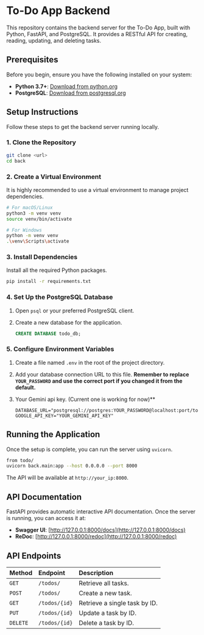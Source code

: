 # To-Do App Backend

This repository contains the backend server for the To-Do App, built with Python, FastAPI, and PostgreSQL. It provides a RESTful API for creating, reading, updating, and deleting tasks.

## Prerequisites

Before you begin, ensure you have the following installed on your system:

* **Python 3.7+**: [Download from python.org](https://www.python.org/downloads/)
* **PostgreSQL**: [Download from postgresql.org](https://www.postgresql.org/download/)

## Setup Instructions

Follow these steps to get the backend server running locally.

### 1. Clone the Repository

```bash
git clone <url>
cd back
```

### 2. Create a Virtual Environment

It is highly recommended to use a virtual environment to manage project dependencies.

```bash
# For macOS/Linux
python3 -m venv venv
source venv/bin/activate

# For Windows
python -m venv venv
.\venv\Scripts\activate
```

### 3. Install Dependencies

Install all the required Python packages.

```bash
pip install -r requirements.txt
```

### 4. Set Up the PostgreSQL Database

1.  Open `psql` or your preferred PostgreSQL client.
2.  Create a new database for the application.

    ```sql
    CREATE DATABASE todo_db;
    ```

### 5. Configure Environment Variables

1.  Create a file named `.env` in the root of the project directory.
2.  Add your database connection URL to this file. **Remember to replace `YOUR_PASSWORD` and use the correct port if you changed it from the default.**
3. Your Gemini api key. (Current one is working for now)**

    ```env
    DATABASE_URL="postgresql://postgres:YOUR_PASSWORD@localhost:port/todo_db"
    GOOGLE_API_KEY="YOUR_GEMINI_API_KEY"

    ```

## Running the Application

Once the setup is complete, you can run the server using `uvicorn`.

```bash
from todo/
uvicorn back.main:app --host 0.0.0.0 --port 8000

```



The API will be available at `http://your_ip:8000`.

## API Documentation

FastAPI provides automatic interactive API documentation. Once the server is running, you can access it at:

* **Swagger UI**: [http://127.0.0.1:8000/docs](http://127.0.0.1:8000/docs)
* **ReDoc**: [http://127.0.0.1:8000/redoc](http://127.0.0.1:8000/redoc)

## API Endpoints

| Method | Endpoint         | Description                   |
| :----- | :--------------- | :---------------------------- |
| `GET`  | `/todos/`        | Retrieve all tasks.           |
| `POST` | `/todos/`        | Create a new task.            |
| `GET`  | `/todos/{id}`    | Retrieve a single task by ID. |
| `PUT`  | `/todos/{id}`    | Update a task by ID.          |
| `DELETE`| `/todos/{id}`    | Delete a task by ID.          |


